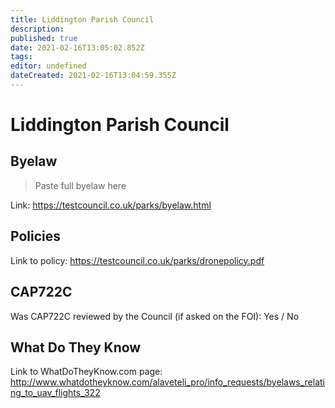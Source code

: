 ```yaml
---
title: Liddington Parish Council
description: 
published: true
date: 2021-02-16T13:05:02.852Z
tags: 
editor: undefined
dateCreated: 2021-02-16T13:04:59.355Z
---
```


# Liddington Parish Council


## Byelaw
> Paste full byelaw here

Link:
https://testcouncil.co.uk/parks/byelaw.html

## Policies
Link to policy:
https://testcouncil.co.uk/parks/dronepolicy.pdf

## CAP722C

Was CAP722C reviewed by the Council (if asked on the FOI): Yes / No

## What Do They Know

Link to WhatDoTheyKnow.com page:
http://www.whatdotheyknow.com/alaveteli_pro/info_requests/byelaws_relating_to_uav_flights_322

